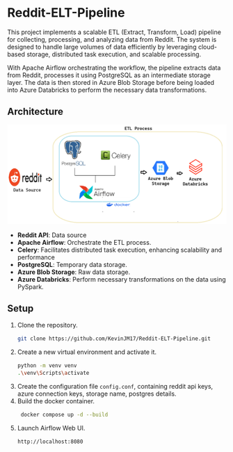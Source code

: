# Reddit-ELT-Pipeline
This project implements a scalable ETL (Extract, Transform, Load) pipeline for collecting, processing, and analyzing data from Reddit. The system is designed to handle large volumes of data efficiently by leveraging cloud-based storage, distributed task execution, and scalable processing.

With Apache Airflow orchestrating the workflow, the pipeline extracts data from Reddit, processes it using PostgreSQL as an intermediate storage layer. The data is then stored in Azure Blob Storage before being loaded into Azure Databricks to perform the necessary data transformations.

## Architecture
![alt img](images/architecture.png)

- __Reddit API__: Data source
- __Apache Airflow__: Orchestrate the ETL process.
- __Celery__: Facilitates distributed task execution, enhancing scalability and performance
- __PostgreSQL__: Temporary data storage.
- __Azure Blob Storage__: Raw data storage.
- __Azure Databricks__: Perform necessary transformations on the data using PySpark.

## Setup
1. Clone the repository.
   ```bash
   git clone https://github.com/KevinJM17/Reddit-ELT-Pipeline.git
   ```
3. Create a new virtual environment and activate it.
   ```bash
   python -m venv venv
   .\venv\Scripts\activate
   ```
4. Create the configuration file `config.conf`, containing reddit api keys, azure connection keys, storage name, postgres details.
5. Build the docker container.
   ```bash
    docker compose up -d --build
   ```
6. Launch Airflow Web UI.
   ```bash
   http://localhost:8080
   ```
